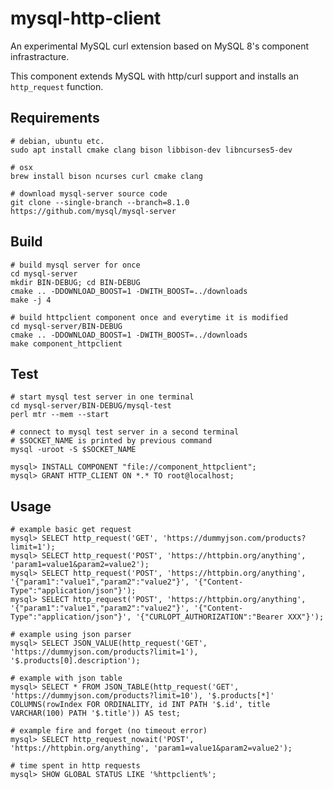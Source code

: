 # mysql-http-client

An experimental MySQL curl extension based on MySQL 8's component infrastracture. 

This component extends MySQL with http/curl support and installs an `http_request` function.

## Requirements

    # debian, ubuntu etc.
    sudo apt install cmake clang bison libbison-dev libncurses5-dev

    # osx
    brew install bison ncurses curl cmake clang

    # download mysql-server source code
    git clone --single-branch --branch=8.1.0 https://github.com/mysql/mysql-server

## Build

    # build mysql server for once
    cd mysql-server
    mkdir BIN-DEBUG; cd BIN-DEBUG
    cmake .. -DDOWNLOAD_BOOST=1 -DWITH_BOOST=../downloads
    make -j 4

    # build httpclient component once and everytime it is modified
    cd mysql-server/BIN-DEBUG
    cmake .. -DDOWNLOAD_BOOST=1 -DWITH_BOOST=../downloads
    make component_httpclient

## Test

    # start mysql test server in one terminal
    cd mysql-server/BIN-DEBUG/mysql-test
    perl mtr --mem --start

    # connect to mysql test server in a second terminal
    # $SOCKET_NAME is printed by previous command
    mysql -uroot -S $SOCKET_NAME

    mysql> INSTALL COMPONENT "file://component_httpclient";
    mysql> GRANT HTTP_CLIENT ON *.* TO root@localhost;

## Usage

    # example basic get request
    mysql> SELECT http_request('GET', 'https://dummyjson.com/products?limit=1');
    mysql> SELECT http_request('POST', 'https://httpbin.org/anything', 'param1=value1&param2=value2');
    mysql> SELECT http_request('POST', 'https://httpbin.org/anything', '{"param1":"value1","param2":"value2"}', '{"Content-Type":"application/json"}');
    mysql> SELECT http_request('POST', 'https://httpbin.org/anything', '{"param1":"value1","param2":"value2"}', '{"Content-Type":"application/json"}', '{"CURLOPT_AUTHORIZATION":"Bearer XXX"}');

    # example using json parser
    mysql> SELECT JSON_VALUE(http_request('GET', 'https://dummyjson.com/products?limit=1'), '$.products[0].description');

    # example with json table
    mysql> SELECT * FROM JSON_TABLE(http_request('GET', 'https://dummyjson.com/products?limit=10'), '$.products[*]' COLUMNS(rowIndex FOR ORDINALITY, id INT PATH '$.id', title VARCHAR(100) PATH '$.title')) AS test;

    # example fire and forget (no timeout error)
    mysql> SELECT http_request_nowait('POST', 'https://httpbin.org/anything', 'param1=value1&param2=value2');

    # time spent in http requests
    mysql> SHOW GLOBAL STATUS LIKE '%httpclient%';


